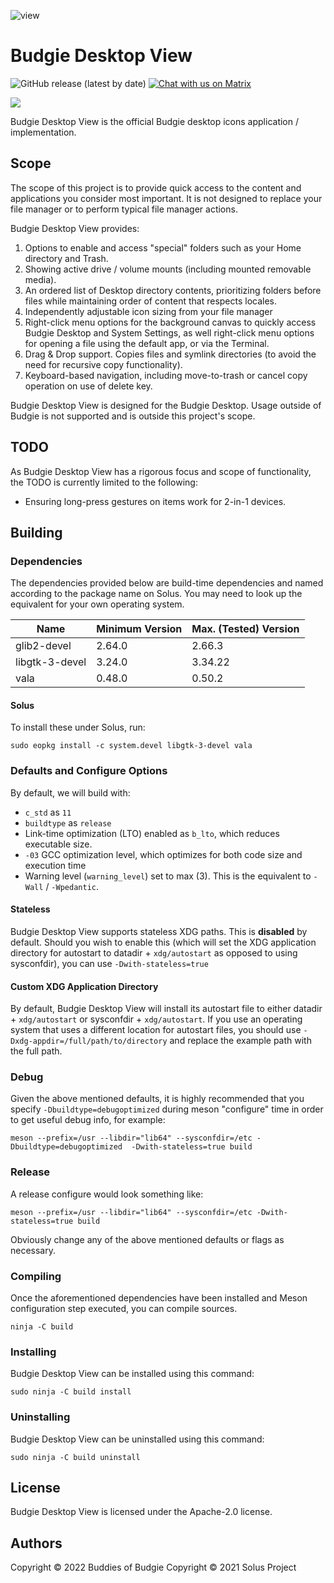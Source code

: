 ![view](https://github.com/BuddiesOfBudgie/budgie-desktop-view/raw/master/.github/screenshots/budgie-desktop-settings-with-view.jpg)

# Budgie Desktop View

![GitHub release (latest by date)](https://img.shields.io/github/v/release/BuddiesOfBudgie/budgie-desktop-view)
[![Chat with us on Matrix](https://img.shields.io/badge/chat-on%20Matrix-%230098D4)](https://matrix.to/#/#buddies-of-budgie:matrix.org)

[![](https://opencollective.com/buddies-of-budgie/tiers/backer.svg?avatarHeight=96)](https://opencollective.com/buddies-of-budgie)

Budgie Desktop View is the official Budgie desktop icons application / implementation.

## Scope

The scope of this project is to provide quick access to the content and applications you consider most important. It is not designed to replace your file manager or to perform typical file manager actions.

Budgie Desktop View provides:

1. Options to enable and access "special" folders such as your Home directory and Trash.
2. Showing active drive / volume mounts (including mounted removable media).
3. An ordered list of Desktop directory contents, prioritizing folders before files while maintaining order of content that respects locales.
4. Independently adjustable icon sizing from your file manager
5. Right-click menu options for the background canvas to quickly access Budgie Desktop and System Settings, as well right-click menu options for opening a file using the default app, or via the Terminal.
6. Drag & Drop support. Copies files and symlink directories (to avoid the need for recursive copy functionality).
7. Keyboard-based navigation, including move-to-trash or cancel copy operation on use of delete key.

Budgie Desktop View is designed for the Budgie Desktop. Usage outside of Budgie is not supported and is outside this project's scope.

## TODO

As Budgie Desktop View has a rigorous focus and scope of functionality, the TODO is currently limited to the following:

- Ensuring long-press gestures on items work for 2-in-1 devices.

## Building

### Dependencies

The dependencies provided below are build-time dependencies and named according to the package name on Solus. You may need to look up the equivalent for your own operating system.

Name | Minimum Version | Max. (Tested) Version
---- | ---- | ----
glib2-devel | 2.64.0 | 2.66.3
libgtk-3-devel | 3.24.0 | 3.34.22
vala | 0.48.0 | 0.50.2

#### Solus

To install these under Solus, run:

```
sudo eopkg install -c system.devel libgtk-3-devel vala
```

### Defaults and Configure Options

By default, we will build with:

- `c_std` as `11`
- `buildtype` as `release`
- Link-time optimization (LTO) enabled as `b_lto`, which reduces executable size.
- `-03` GCC optimization level, which optimizes for both code size and execution time
- Warning level (`warning_level`) set to max (3). This is the equivalent to `-Wall` / `-Wpedantic`.

#### Stateless

Budgie Desktop View supports stateless XDG paths. This is **disabled** by default. Should you wish to enable this (which will set the XDG application directory for autostart to datadir + `xdg/autostart` as opposed to using sysconfdir), you can use `-Dwith-stateless=true`

#### Custom XDG Application Directory

By default, Budgie Desktop View will install its autostart file to either datadir + `xdg/autostart` or sysconfdir + `xdg/autostart`. If you use an operating system that uses a different location for autostart files, you should use `-Dxdg-appdir=/full/path/to/directory` and replace the example path with the full path.

### Debug

Given the above mentioned defaults, it is highly recommended that you specify `-Dbuildtype=debugoptimized` during meson "configure" time in order to get useful debug info, for example:

```
meson --prefix=/usr --libdir="lib64" --sysconfdir=/etc -Dbuildtype=debugoptimized  -Dwith-stateless=true build
```

### Release

A release configure would look something like:

```
meson --prefix=/usr --libdir="lib64" --sysconfdir=/etc -Dwith-stateless=true build
```

Obviously change any of the above mentioned defaults or flags as necessary.

### Compiling

Once the aforementioned dependencies have been installed and Meson configuration step executed, you can compile sources.

```
ninja -C build
```

### Installing

Budgie Desktop View can be installed using this command:

```
sudo ninja -C build install
```

### Uninstalling

Budgie Desktop View can be uninstalled using this command:

```
sudo ninja -C build uninstall
```

## License

Budgie Desktop View is licensed under the Apache-2.0 license.

## Authors

Copyright © 2022 Buddies of Budgie
Copyright © 2021 Solus Project
